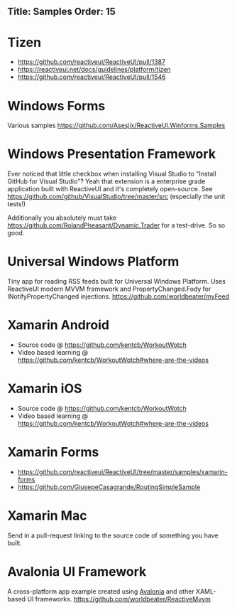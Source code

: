 Title: Samples
Order: 15
---


# Tizen

* https://github.com/reactiveui/ReactiveUI/pull/1387
* https://reactiveui.net/docs/guidelines/platform/tizen
* https://github.com/reactiveui/ReactiveUI/pull/1546

# Windows Forms

Various samples https://github.com/Asesjix/ReactiveUI.Winforms.Samples

# Windows Presentation Framework

Ever noticed that little checkbox when installing Visual Studio to "Install GitHub for Visual Studio"? Yeah that extension is a enterprise grade application built with ReactiveUI and it's completely open-source. See https://github.com/github/VisualStudio/tree/master/src (especially the unit tests!)

Additionally you absolutely must take https://github.com/RolandPheasant/Dynamic.Trader for a test-drive. So so good. 

# Universal Windows Platform

Tiny app for reading RSS feeds built for Universal Windows Platform. Uses ReactiveUI modern MVVM framework and PropertyChanged.Fody for INotifyPropertyChanged injections. https://github.com/worldbeater/myFeed

# Xamarin Android

* Source code @ https://github.com/kentcb/WorkoutWotch
* Video based learning @ https://github.com/kentcb/WorkoutWotch#where-are-the-videos

# Xamarin iOS

* Source code @ https://github.com/kentcb/WorkoutWotch
* Video based learning @ https://github.com/kentcb/WorkoutWotch#where-are-the-videos

# Xamarin Forms

* https://github.com/reactiveui/ReactiveUI/tree/master/samples/xamarin-forms
* https://github.com/GiusepeCasagrande/RoutingSimpleSample

# Xamarin Mac

Send in a pull-request linking to the source code of something you have built.

# Avalonia UI Framework

A cross-platform app example created using <a href="https://github.com/AvaloniaUI/Avalonia">Avalonia</a> and other XAML-based UI frameworks. https://github.com/worldbeater/ReactiveMvvm
